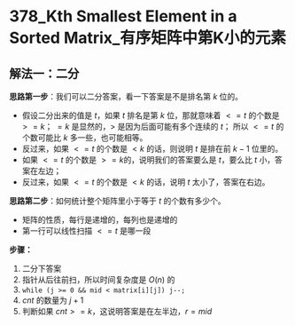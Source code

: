 # 378_Kth Smallest Element in a Sorted Matrix_有序矩阵中第K小的元素

## 解法一：二分

**思路第一步**：我们可以二分答案，看一下答案是不是排名第 $k$ 位的。

- 假设二分出来的值是 $t$，如果 $t$ 排名是第 $k$ 位，那就意味着 $<=t$ 的个数是 $>=k$；
$=k$ 是显然的，$>$ 是因为后面可能有多个连续的 $t$；
所以 $<=t$ 的个数可能比 $k$ 多一些，也可能相等。
- 反过来，如果 $<=t$ 的个数是 $<k$ 的话，则说明 $t$ 是排在前 $k-1$ 位里的。
- 如果 $<=t$ 的个数是 $>=k$的，说明我们的答案要么是 $t$，要么比 $t$ 小，答案在左边；
- 反过来，如果 $<=t$ 的个数是 $<k$ 的话，说明 $t$ 太小了，答案在右边。

**思路第二步**：如何统计整个矩阵里小于等于 $t$ 的个数有多少个。

- 矩阵的性质，每行是递增的，每列也是递增的
- 第一行可以线性扫描 $<=t$ 是哪一段

**步骤：**

1. 二分下答案
2. 指针从后往前扫，所以时间复杂度是 $O(n)$ 的
3. `while (j >= 0 && mid < matrix[i][j]) j--;`
4. $cnt$ 的数量为 $j + 1$
5. 判断如果 $cnt >= k$，这说明答案是在左半边，$r = mid$
